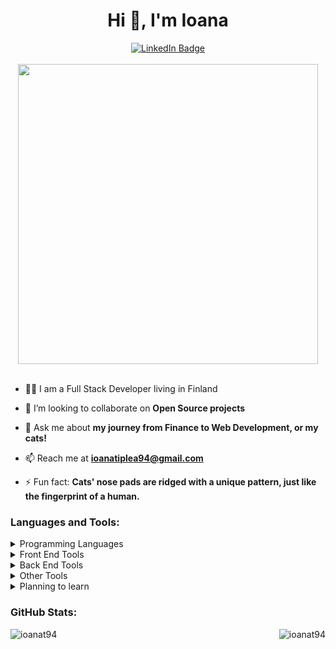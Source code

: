 <h1 align="center">Hi 👋, I'm Ioana</h1>
<div align="center">
  <a href="https://www.linkedin.com/in/ioana-tiplea/">
    <img src="https://img.shields.io/badge/LinkedIn-blue?style=for-the-badge&logo=linkedin&logoColor=white" alt="LinkedIn Badge"/>
  </a>
</div>
<br />

<div align="center"><img src="https://i.pinimg.com/originals/e4/26/70/e426702edf874b181aced1e2fa5c6cde.gif" width="480"/></div>
<br />

- 👨‍💻 I am a Full Stack Developer living in Finland

<!-- - 🔭 I’m currently working on **[a MERN Netflix clone](https://github.com/ioanat94/netflix)** -->

<!-- - 🌱 I’m currently learning **Node.js** via **The Odin Project** -->

- 👯 I’m looking to collaborate on **Open Source projects**

<!-- - 💻 All of my projects are available at **[my github repos](https://github.com/ioanat94?tab=repositories)** -->

- 💬 Ask me about **my journey from Finance to Web Development, or my cats!**

- 📫 Reach me at **ioanatiplea94@gmail.com**

<!-- - 📄 Take a look at my **[resume](https://drive.google.com/file/d/1k0pagk8DPZ4524SrfpQQtIuAGsoZEYkI/view?usp=sharing)** -->

- ⚡ Fun fact: **Cats' nose pads are ridged with a unique pattern, just like the fingerprint of a human.**

<h3 align="left">Languages and Tools:</h3>

<details>
  <summary>Programming Languages</summary>
    <br />
    <img src="https://cdn.jsdelivr.net/gh/devicons/devicon/icons/javascript/javascript-plain.svg" height="60px" width="60px" />
</details>

<details>
  <summary>Front End Tools</summary>
    <br />
    <img src="https://cdn.jsdelivr.net/gh/devicons/devicon/icons/html5/html5-plain-wordmark.svg" height="60px" width="60px" />&nbsp;
    <img src="https://cdn.jsdelivr.net/gh/devicons/devicon/icons/css3/css3-plain-wordmark.svg" height="60px" width="60px" />&nbsp;
    <img src="https://cdn.jsdelivr.net/gh/devicons/devicon/icons/sass/sass-original.svg" height="60px" width="60px" />&nbsp;
    <img src="https://cdn.jsdelivr.net/gh/devicons/devicon/icons/materialui/materialui-original.svg" height="60px" width="60px" />&nbsp;
    <img src="https://cdn.jsdelivr.net/gh/devicons/devicon/icons/react/react-original-wordmark.svg" height="60px" width="60px" />&nbsp;
    <img src="https://cdn.jsdelivr.net/gh/devicons/devicon/icons/figma/figma-original.svg" height="60px" width="60px" />&nbsp;
</details>

<details>
  <summary>Back End Tools</summary>
    <br />
    <img src="https://cdn.jsdelivr.net/gh/devicons/devicon/icons/nodejs/nodejs-original-wordmark.svg" height="60px" width="60px" />&nbsp;
    <img src="https://i.ibb.co/mNmmwKk/6202fcdee5ee8636a145a41b-1234.png" height="60px" width="60px" />&nbsp;
    <img src="https://cdn.worldvectorlogo.com/logos/pug.svg" alt="pug" width="60" height="60"/>&nbsp;
    <img src="https://cdn.jsdelivr.net/gh/devicons/devicon/icons/mongodb/mongodb-plain-wordmark.svg" width="60" height="60"/>&nbsp;
</details>

<details>
  <summary>Other Tools</summary>
    <br />
    <img src="https://cdn.jsdelivr.net/gh/devicons/devicon/icons/webpack/webpack-plain-wordmark.svg" width="60" height="60"/>&nbsp;
    <img src="https://cdn.jsdelivr.net/gh/devicons/devicon/icons/jest/jest-plain.svg" width="60" height="60"/>&nbsp; 
    <img src="https://cdn.jsdelivr.net/gh/devicons/devicon/icons/heroku/heroku-plain-wordmark.svg" width="60" height="60"/>&nbsp;
    <img src="https://cdn.jsdelivr.net/gh/devicons/devicon/icons/git/git-plain-wordmark.svg" width="60" height="60"/>&nbsp; 
    <img src="https://cdn.jsdelivr.net/gh/devicons/devicon/icons/github/github-original.svg" width="60" height="60" />&nbsp; 
    <img src="https://cdn.jsdelivr.net/gh/devicons/devicon/icons/firebase/firebase-plain-wordmark.svg" width="60" height="60" />&nbsp; 
</details>

<details>
  <summary>Planning to learn</summary>
    <br />
    <img src="https://cdn.jsdelivr.net/gh/devicons/devicon/icons/typescript/typescript-plain.svg" width="60" height="60"/>&nbsp;
    <img src="https://cdn.jsdelivr.net/gh/devicons/devicon/icons/nextjs/nextjs-original.svg" width="60" height="60"/>&nbsp; 
</details>

<h3 align="left">GitHub Stats:</h3>

<img align="left" src="https://github-readme-stats.vercel.app/api?username=ioanat94&show_icons=true&locale=en&theme=vision-friendly-dark&count_private=true" alt="ioanat94" />

<img align="right" src="https://github-readme-stats.vercel.app/api/top-langs?username=ioanat94&show_icons=true&locale=en&layout=compact&theme=vision-friendly-dark" alt="ioanat94" />
